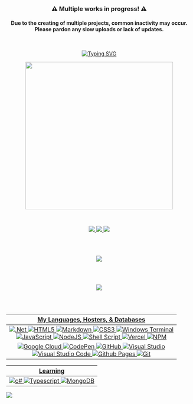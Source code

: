 
<h3 align="center">⚠️ Multiple works in progress! ⚠️</h3>
<h4 align="center">Due to the creating of multiple projects, common inactivity may occur.<br>Please pardon any slow uploads or lack of updates.</h4>

<br>

<p align="center">
<a href="https://git.io/typing-svg"><img src="https://readme-typing-svg.demolab.com?font=Fira+Code&size=25&duration=3000&pause=500&center=true&width=435&lines=A+wise+man+once+said%3A;%22Developing+is+fun!%22" alt="Typing SVG" /></a>
</p>

<p align="center"><img src="https://count.getloli.com/get/@:limmachaindev?theme=rule34" width="400"></p><br>

<p float="left" align="center">

  <a href="https://github.com/limmachaindev">
    <img src="https://img.shields.io/github/followers/limmachaindev?style=for-the-badge&logo=github">
  <a href="https://github.com/limmachaindev">
    <img src="https://img.shields.io/github/stars/limmachaindev?style=for-the-badge&logo=git">
  <a href="https://github.com/limmachaindev/limmachaindev">
    <img src="https://img.shields.io/github/watchers/limmachaindev/limmachaindev?style=for-the-badge&logo=git">

</p><br><br>

<p float="left" align="center">
  <img src="https://github-profile-trophy.vercel.app/?username=limmachaindev&theme=tokyonight">
  <br><br></p>
<br>
    
<p float="left" align="center">
  <img src="https://github-readme-activity-graph.vercel.app/graph?username=limmachaindev&theme=tokyo-night">
</p>

<br><br>
    
 <div align="center">

| My Languages, Hosters, & Databases |
| :----: |
| ![.Net](https://img.shields.io/badge/.NET-5C2D91?style=for-the-badge&logo=.net&logoColor=white) ![HTML5](https://img.shields.io/badge/html5-%23E34F26.svg?style=for-the-badge&logo=html5&logoColor=white) ![Markdown](https://img.shields.io/badge/markdown-%23000000.svg?style=for-the-badge&logo=markdown&logoColor=white) ![CSS3](https://img.shields.io/badge/css3-%231572B6.svg?style=for-the-badge&logo=css3&logoColor=white) ![Windows Terminal](https://img.shields.io/badge/Windows%20Terminal-%234D4D4D.svg?style=for-the-badge&logo=windows-terminal&logoColor=white) <br> ![JavaScript](https://img.shields.io/badge/javascript-%23323330.svg?style=for-the-badge&logo=javascript&logoColor=%23F7DF1E) ![NodeJS](https://img.shields.io/badge/node.js-6DA55F?style=for-the-badge&logo=node.js&logoColor=white) ![Shell Script](https://img.shields.io/badge/shell_script-%23121011.svg?style=for-the-badge&logo=gnu-bash&logoColor=white) ![Vercel](https://img.shields.io/badge/vercel-%23000000.svg?style=for-the-badge&logo=vercel&logoColor=white) ![NPM](https://img.shields.io/badge/NPM-%23CB3837.svg?style=for-the-badge&logo=npm&logoColor=white)|
| ![Google Cloud](https://img.shields.io/badge/GoogleCloud-%234285F4.svg?style=for-the-badge&logo=google-cloud&logoColor=white) ![CodePen](https://img.shields.io/badge/Codepen-000000?style=for-the-badge&logo=codepen&logoColor=white) ![GitHub](https://img.shields.io/badge/github-%23121011.svg?style=for-the-badge&logo=github&logoColor=white) ![Visual Studio](https://img.shields.io/badge/Visual%20Studio-5C2D91.svg?style=for-the-badge&logo=visual-studio&logoColor=white) <br> ![Visual Studio Code](https://img.shields.io/badge/Visual%20Studio%20Code-0078d7.svg?style=for-the-badge&logo=visual-studio-code&logoColor=white) ![Github Pages](https://img.shields.io/badge/github%20pages-121013?style=for-the-badge&logo=github&logoColor=white) ![Git](https://img.shields.io/badge/git-%23F05033.svg?style=for-the-badge&logo=git&logoColor=white)|

| Learning |
| :----: |
| ![c#](https://img.shields.io/badge/C%23-239120?style=for-the-badge&logo=c-sharp&logoColor=white) ![Typescript](https://img.shields.io/badge/TypeScript-007ACC?style=for-the-badge&logo=typescript&logoColor=white) ![MongoDB](https://img.shields.io/badge/MongoDB-%234ea94b.svg?style=for-the-badge&logo=mongodb&logoColor=white)|

</div>

<img src="https://github.com/BEPb/BEPb/blob/main/assets/Bottom_down.svg">

<!---<h3 align="center">⚠️ Multiple works in progress! ⚠️</h3>
<h4 align="center">Due to the creating of multiple projects, common inactivity may occur.<br>Please pardon any slow uploads or lack of updates.</h4>--->
